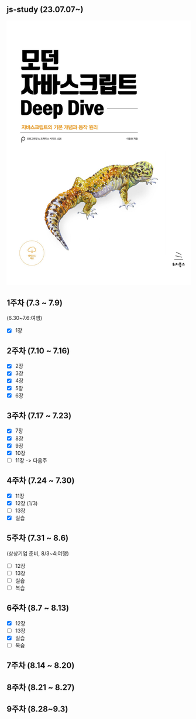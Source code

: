 ## js-study (23.07.07~)
<img src="/images/모던 자바스크립트.jpg" width="600px">

## 1주차 (7.3 ~ 7.9) <br>
(6.30~7.6:여행) <br>
- [x] 1장
## 2주차 (7.10 ~ 7.16) <br>
- [x] 2장
- [x] 3장
- [x] 4장
- [x] 5장
- [x] 6장
## 3주차 (7.17 ~ 7.23) <br>
- [x] 7장
- [x] 8장
- [x] 9장
- [x] 10장
- [ ] 11장 -> 다음주
## 4주차 (7.24 ~ 7.30) <br>
- [x] 11장
- [x] 12장 (1/3)
- [ ] 13장
- [x] 실습
## 5주차 (7.31 ~ 8.6) <br>
(상상기업 준비, 8/3~4:여행) <br>
- [ ] 12장
- [ ] 13장
- [ ] 실습
- [ ] 복습
## 6주차 (8.7 ~ 8.13) <br>
- [x] 12장
- [ ] 13장
- [x] 실습
- [ ] 복습
## 7주차 (8.14 ~ 8.20) <br>

## 8주차 (8.21 ~ 8.27) <br>

## 9주차 (8.28~9.3) <br>





